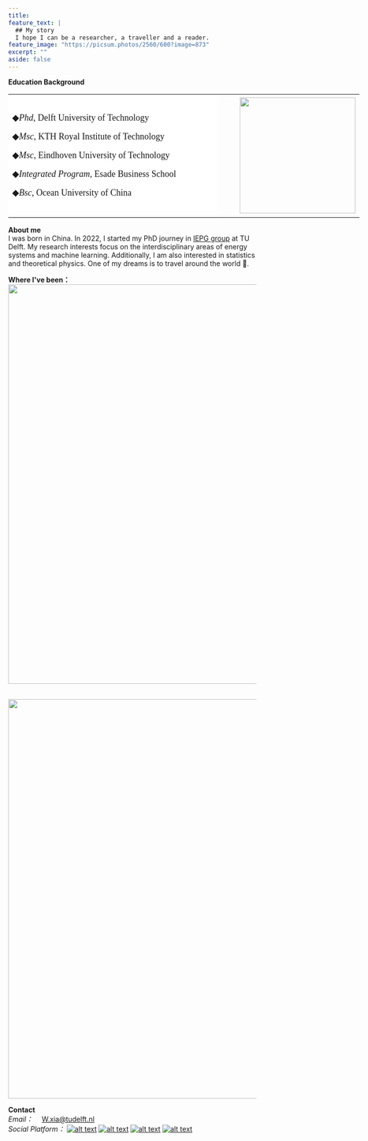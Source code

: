 ```yaml
---
title: 
feature_text: |
  ## My story
  I hope I can be a researcher, a traveller and a reader.
feature_image: "https://picsum.photos/2560/600?image=873"
excerpt: ""
aside: false
---
```

<p><strong>Education Background</strong></p>
<table style="width: 900px;" border="0" width="500">
<tbody>
<tr>
<td style="background-color: #ffffff; width: 407px;">
<p><span style="font-family: 黑体; font-size: large;">◆<em>Phd</em>, Delft University of Technology</span></p>
<p><span style="font-family: 黑体; font-size: large;">◆<em>Msc</em>, KTH Royal Institute of Technology</span></p>
<p><span style="font-family: 黑体; font-size: large;">◆<em>Msc</em>, Eindhoven University of Technology</span></p>
<p><span style="font-family: 黑体; font-size: large;">◆<em>Integrated Program</em>, Esade Business School</span></p>
<p><span style="font-family: 黑体; font-size: large;">◆<em>Bsc</em>, Ocean University of China</span></p>
</td>
<td style="height: 250px; width: 274px;"><img style="float: right;" src="https://media-exp1.licdn.com/dms/image/D4D03AQE7uX2AJwOgWw/profile-displayphoto-shrink_800_800/0/1643229835687?e=1675900800&amp;v=beta&amp;t=c_GLHH0bS1t09uGHaIF1Gcr-HAGQvMA04DijBqRHdKE" width="235" height="235" align="right" /></td>
</tr>
</tbody>
</table>

**About me**\
I was born in China. In 2022, I started my PhD journey in <a href="https://www.tudelft.nl/ewi/over-de-faculteit/afdelingen/electrical-sustainable-energy/intelligent-electrical-power-grids-iepg-group">IEPG group</a> at TU Delft. My research interests focus on the interdisciplinary areas of energy systems and machine learning. Additionally, I am also interested in statistics and theoretical physics. 
One of my dreams is to travel around the world :flight_departure:.

**Where I've been：**\
<img src="https://i.postimg.cc/X7s3sMMp/318478292-1298026027705258-8509271587284893906-n.jpg" width="810" align="center"/> 
<p><br /><img src="https://i.postimg.cc/X7s3sMMp/318478292-1298026027705258-8509271587284893906-n.jpg" width="810" align="center" /></p>

**Contact**\
*Email：*  &emsp;<font color=blue>W.xia@tudelft.nl</font>\
*Social Platform：*
[![alt text][1.1]][1]
[![alt text][2.1]][2]
[![alt text][3.1]][3]
[![alt text][4.1]][4]

[1.1]: https://cdn-icons-png.flaticon.com/32/5968/5968764.png
[2.1]: https://cdn-icons-png.flaticon.com/32/145/145807.png
[3.1]: https://cdn-icons-png.flaticon.com/32/733/733553.png
[4.1]: https://cdn-icons-png.flaticon.com/32/8462/8462199.png

[1]: https://www.facebook.com/xia.wind.9/
[2]: https://www.linkedin.com/in/weijie-xia-0bb095180/
[3]: https://github.com/xiaweijie1996
[4]: https://www.zhihu.com/people/xia-yier-de-ren-zhi-ren-sheng

 
